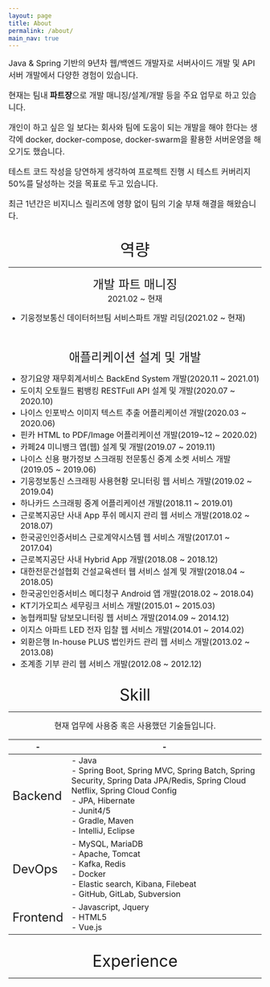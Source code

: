 ```yaml
---
layout: page
title: About
permalink: /about/
main_nav: true
---
```

<font size="3">
Java & Spring 기반의 9년차 웹/백엔드 개발자로 서버사이드 개발 및 API 서버 개발에서
다양한 경험이 있습니다.

현재는 팀내 <b>파트장</b>으로 개발 매니징/설계/개발 등을 주요 업무로 하고 있습니다.

개인이 하고 싶은 일 보다는 회사와 팀에 도움이 되는 개발을 해야 한다는 생각에 
docker, docker-compose, docker-swarm을 활용한 서버운영을 해오기도 했습니다. 

테스트 코드 작성을 당연하게 생각하여 프로젝트 진행 시 테스트 커버리지 50%를 달성하는 것을 목표로 두고 있습니다.

최근 1년간은 비지니스 릴리즈에 영향 없이 팀의 기술 부채 해결을 해왔습니다.
</font>

<br/>

<center><font size="6">역량</font></center>
<hr/>

<center><font size="5">개발 파트 매니징</font></center>
<center><font size="3">2021.02 ~ 현재</font></center>

+ <font size="3">기웅정보통신 데이터허브팀 서비스파트 개발 리딩(2021.02 ~ 현재)</font>

<br/>
<br/>

<center><font size="5">애플리케이션 설계 및 개발</font></center>

+ <font size="3">장기요양 재무회계서비스 BackEnd System 개발(2020.11 ~ 2021.01)</font>
+ <font size="3">도이치 오토월드 펌뱅킹 RESTFull API 설계 및 개발(2020.07 ~ 2020.10)</font>
+ <font size="3">나이스 인포박스 이미지 텍스트 추출 어플리케이션 개발(2020.03 ~ 2020.06)</font>
+ <font size="3">핀카 HTML to PDF/Image 어플리케이션 개발(2019~12 ~ 2020.02)</font>
+ <font size="3">카페24 미니뱅크 앱(웹) 설계 및 개발(2019.07 ~ 2019.11)</font>
+ <font size="3">나이스 신용 평가정보 스크래핑 전문통신 중계 소켓 서비스 개발(2019.05 ~ 2019.06)</font>
+ <font size="3">기웅정보통신 스크래핑 사용현황 모니터링 웹 서비스 개발(2019.02 ~ 2019.04)</font>
+ <font size="3">하나카드 스크래핑 중계 어플리케이션 개발(2018.11 ~ 2019.01)</font>
+ <font size="3">근로복지공단 사내 App 푸쉬 메시지 관리 웹 서비스 개발(2018.02 ~ 2018.07)</font>
+ <font size="3">한국공인인증서비스 근로계약시스템 웹 서비스 개발(2017.01 ~ 2017.04)</font>
+ <font size="3">근로복지공단 사내 Hybrid App 개발(2018.08 ~ 2018.12)</font>
+ <font size="3">대한전문건설협회 건설교육센터 웹 서비스 설계 및 개발(2018.04 ~ 2018.05)</font>
+ <font size="3">한국공인인증서비스 메디청구 Android 앱 개발(2018.02 ~ 2018.04)</font>
+ <font size="3">KT기가오피스 세무링크 서비스 개발(2015.01 ~ 2015.03)</font>
+ <font size="3">농협캐피탈 담보모니터링 웹 서비스 개발(2014.09 ~ 2014.12)</font>
+ <font size="3">이지스 아파트 LED 전자 입찰 웹 서비스 개발(2014.01 ~ 2014.02)</font>
+ <font size="3">외환은행 In-house PLUS 법인카드 관리 웹 서비스 개발(2013.02 ~ 2013.08)</font>
+ <font size="3">조계종 기부 관리 웹 서비스 개발(2012.08 ~ 2012.12)</font>

<br/>

<center><font size="6">Skill</font></center>
<hr/>

<center><font size="3">현재 업무에 사용중 혹은 사용했던 기술들입니다.</font></center>

|-|-|
|---|---|
|<font size="5">Backend</font>| <font size="3">- Java<br/>- Spring Boot, Spring MVC, Spring Batch, Spring Security, Spring Data JPA/Redis, Spring Cloud Netflix, Spring Cloud Config<br/>- JPA, Hibernate<br/>- Junit4/5<br/>- Gradle, Maven<br/>- IntelliJ, Eclipse</font> |
|<font size="5">DevOps</font>| <font size="3">- MySQL, MariaDB<br/>- Apache, Tomcat<br/>- Kafka, Redis<br/>- Docker<br/>- Elastic search, Kibana, Filebeat<br/>- GitHub, GitLab, Subversion</font> |
|<font size="5">Frontend</font>| <font size="3">- Javascript, Jquery<br/> - HTML5<br/>- Vue.js</font> |

<br/>

<center><font size="6">Experience</font></center>
<hr/>
